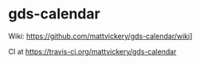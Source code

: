 # gds-calendar

Wiki: https://github.com/mattvickery/gds-calendar/wiki]

CI at https://travis-ci.org/mattvickery/gds-calendar
